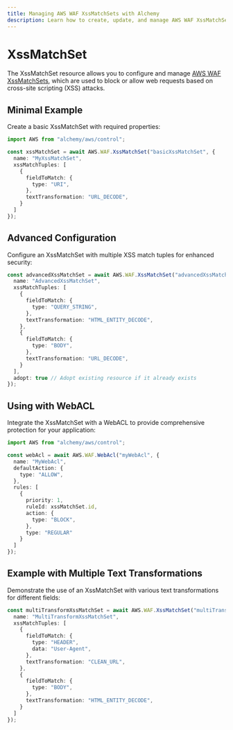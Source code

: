 ```yaml
---
title: Managing AWS WAF XssMatchSets with Alchemy
description: Learn how to create, update, and manage AWS WAF XssMatchSets using Alchemy Cloud Control.
---
```


# XssMatchSet

The XssMatchSet resource allows you to configure and manage [AWS WAF XssMatchSets](https://docs.aws.amazon.com/waf/latest/userguide/), which are used to block or allow web requests based on cross-site scripting (XSS) attacks.

## Minimal Example

Create a basic XssMatchSet with required properties:

```ts
import AWS from "alchemy/aws/control";

const xssMatchSet = await AWS.WAF.XssMatchSet("basicXssMatchSet", {
  name: "MyXssMatchSet",
  xssMatchTuples: [
    {
      fieldToMatch: {
        type: "URI",
      },
      textTransformation: "URL_DECODE",
    }
  ]
});
```

## Advanced Configuration

Configure an XssMatchSet with multiple XSS match tuples for enhanced security:

```ts
const advancedXssMatchSet = await AWS.WAF.XssMatchSet("advancedXssMatchSet", {
  name: "AdvancedXssMatchSet",
  xssMatchTuples: [
    {
      fieldToMatch: {
        type: "QUERY_STRING",
      },
      textTransformation: "HTML_ENTITY_DECODE",
    },
    {
      fieldToMatch: {
        type: "BODY",
      },
      textTransformation: "URL_DECODE",
    }
  ],
  adopt: true // Adopt existing resource if it already exists
});
```

## Using with WebACL

Integrate the XssMatchSet with a WebACL to provide comprehensive protection for your application:

```ts
import AWS from "alchemy/aws/control";

const webAcl = await AWS.WAF.WebAcl("myWebAcl", {
  name: "MyWebAcl",
  defaultAction: {
    type: "ALLOW",
  },
  rules: [
    {
      priority: 1,
      ruleId: xssMatchSet.id,
      action: {
        type: "BLOCK",
      },
      type: "REGULAR"
    }
  ]
});
```

## Example with Multiple Text Transformations

Demonstrate the use of an XssMatchSet with various text transformations for different fields:

```ts
const multiTransformXssMatchSet = await AWS.WAF.XssMatchSet("multiTransformXssMatchSet", {
  name: "MultiTransformXssMatchSet",
  xssMatchTuples: [
    {
      fieldToMatch: {
        type: "HEADER",
        data: "User-Agent",
      },
      textTransformation: "CLEAN_URL",
    },
    {
      fieldToMatch: {
        type: "BODY",
      },
      textTransformation: "HTML_ENTITY_DECODE",
    }
  ]
});
```